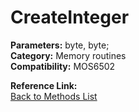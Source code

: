 # CreateInteger

**Parameters:** byte, byte;  
**Category:** Memory routines  
**Compatibility:** MOS6502  

**Reference Link:**  
[Back to Methods List](../../SUMMARY.md)
